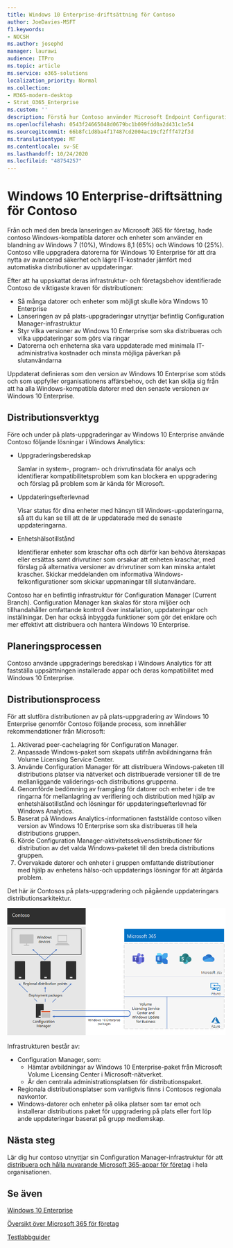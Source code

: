 ```yaml
---
title: Windows 10 Enterprise-driftsättning för Contoso
author: JoeDavies-MSFT
f1.keywords:
- NOCSH
ms.author: josephd
manager: laurawi
audience: ITPro
ms.topic: article
ms.service: o365-solutions
localization_priority: Normal
ms.collection:
- M365-modern-desktop
- Strat_O365_Enterprise
ms.custom: ''
description: Förstå hur Contoso använder Microsoft Endpoint Configuration Manager för att distribuera på plats-uppgraderingar av Windows 10 Enterprise.
ms.openlocfilehash: 0543f24665048d0679bc1b099fdd0a2d431c1e54
ms.sourcegitcommit: 66b8fc1d8ba4f17487cd2004ac19cf2fff472f3d
ms.translationtype: MT
ms.contentlocale: sv-SE
ms.lasthandoff: 10/24/2020
ms.locfileid: "48754257"
---
```

# <a name="windows-10-enterprise-deployment-for-contoso"></a>Windows 10 Enterprise-driftsättning för Contoso

Från och med den breda lanseringen av Microsoft 365 för företag, hade contoso Windows-kompatibla datorer och enheter som använder en blandning av Windows 7 (10%), Windows 8,1 (65%) och Windows 10 (25%). Contoso ville uppgradera datorerna för Windows 10 Enterprise för att dra nytta av avancerad säkerhet och lägre IT-kostnader jämfört med automatiska distributioner av uppdateringar. 

Efter att ha uppskattat deras infrastruktur- och företagsbehov identifierade Contoso de viktigaste kraven för distributionen:

- Så många datorer och enheter som möjligt skulle köra Windows 10 Enterprise
- Lanseringen av på plats-uppgraderingar utnyttjar befintlig Configuration Manager-infrastruktur
- Styr vilka versioner av Windows 10 Enterprise som ska distribueras och vilka uppdateringar som görs via ringar
- Datorerna och enheterna ska vara uppdaterade med minimala IT-administrativa kostnader och minsta möjliga påverkan på slutanvändarna

Uppdaterat definieras som den version av Windows 10 Enterprise som stöds och som uppfyller organisationens affärsbehov, och det kan skilja sig från att ha alla Windows-kompatibla datorer med den senaste versionen av Windows 10 Enterprise.

## <a name="deployment-tools"></a>Distributionsverktyg

Före och under på plats-uppgraderingar av Windows 10 Enterprise använde Contoso följande lösningar i Windows Analytics:

- Uppgraderingsberedskap  

  Samlar in system-, program- och drivrutinsdata för analys och identifierar kompatibilitetsproblem som kan blockera en uppgradering och förslag på problem som är kända för Microsoft.

- Uppdateringsefterlevnad  

  Visar status för dina enheter med hänsyn till Windows-uppdateringarna, så att du kan se till att de är uppdaterade med de senaste uppdateringarna.

- Enhetshälsotillstånd  

  Identifierar enheter som kraschar ofta och därför kan behöva återskapas eller ersättas samt drivrutiner som orsakar att enheten kraschar, med förslag på alternativa versioner av drivrutiner som kan minska antalet krascher. Skickar meddelanden om informativa Windows-felkonfigurationer som skickar uppmaningar till slutanvändare.
 
Contoso har en befintlig infrastruktur för Configuration Manager (Current Branch). Configuration Manager kan skalas för stora miljöer och tillhandahåller omfattande kontroll över installation, uppdateringar och inställningar. Den har också inbyggda funktioner som gör det enklare och mer effektivt att distribuera och hantera Windows 10 Enterprise.

## <a name="planning-process"></a>Planeringsprocessen

Contoso använde uppgraderings beredskap i Windows Analytics för att fastställa uppsättningen installerade appar och deras kompatibilitet med Windows 10 Enterprise.

## <a name="deployment-process"></a>Distributionsprocess

För att slutföra distributionen av på plats-uppgradering av Windows 10 Enterprise genomför Contoso följande process, som innehåller rekommendationer från Microsoft:

1. Aktiverad peer-cachelagring för Configuration Manager.
2. Anpassade Windows-paket som skapats utifrån avbildningarna från Volume Licensing Service Center.
3. Använde Configuration Manager för att distribuera Windows-paketen till distributions platser via nätverket och distribuerade versioner till de tre mellanliggande validerings-och distributions grupperna.
4. Genomförde bedömning av framgång för datorer och enheter i de tre ringarna för mellanlagring av verifiering och distribution med hjälp av enhetshälsotillstånd och lösningar för uppdateringsefterlevnad för Windows Analytics.
5. Baserat på Windows Analytics-informationen fastställde contoso vilken version av Windows 10 Enterprise som ska distribueras till hela distributions gruppen.
6. Körde Configuration Manager-aktivitetssekvensdistributioner för distribution av det valda Windows-paketet till den breda distributions gruppen.
7. Övervakade datorer och enheter i gruppen omfattande distributioner med hjälp av enhetens hälso-och uppdaterings lösningar för att åtgärda problem.

Det här är Contosos på plats-uppgradering och pågående uppdateringars distributionsarkitektur.

![Contosos distributrionsinfrastruktur för Windows 10 Enterprise](../media/contoso-win10/contoso-win10-fig1.png)

Infrastrukturen består av:

- Configuration Manager, som:
  - Hämtar avbildningar av Windows 10 Enterprise-paket från Microsoft Volume Licensing Center i Microsoft-nätverket.
  - Är den centrala administrationsplatsen för distributionspaket.
- Regionala distributionsplatser som vanligtvis finns i Contosos regionala navkontor.
- Windows-datorer och enheter på olika platser som tar emot och installerar distributions paket för uppgradering på plats eller fort löp ande uppdateringar baserat på grupp medlemskap.

## <a name="next-step"></a>Nästa steg

Lär dig hur contoso utnyttjar sin Configuration Manager-infrastruktur för att [distribuera och hålla nuvarande Microsoft 365-appar för företag](contoso-o365pp.md) i hela organisationen. 

## <a name="see-also"></a>Se även

[Windows 10 Enterprise](https://docs.microsoft.com/windows/deployment/)

[Översikt över Microsoft 365 för företag](microsoft-365-overview.md)

[Testlabbguider](m365-enterprise-test-lab-guides.md)
